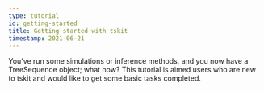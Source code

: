 ```yaml
---
type: tutorial
id: getting-started
title: Getting started with tskit
timestamp: 2021-06-21
---
```

You’ve run some simulations or inference methods, and you now have a TreeSequence object; what now? This tutorial is
aimed users who are new to tskit and would like to get some basic tasks completed.
